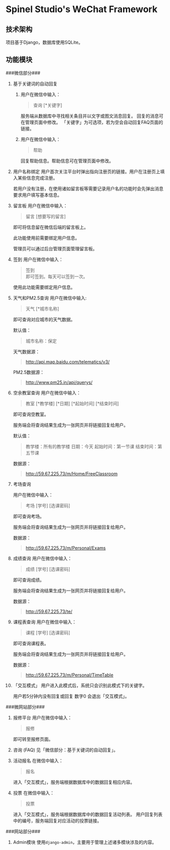 Spinel Studio's WeChat Framework
================================

技术架构
--------
项目基于Django，数据库使用SQLite。    

功能模块
--------
###微信部分###
1. 基于关键词的自动回复
    1. 用户在微信中输入：
        >查询 [*关键字]    

        服务端从数据库中寻找相关条目并以文字或图文消息回复。
        回复的消息可在管理页面中修改。
        「关键字」为可选项，若为空会自动回复FAQ页面的链接。    

    2. 用户在微信中输入：
        >帮助    

        回复帮助信息。帮助信息可在管理页面中修改。    

2. 用户名称绑定
    用户首次关注平台时弹出指向注册页的链接。用户在注册页上填入某些信息完成注册。    

    若用户没有注册，在使用诸如留言板等需要记录用户名的功能时会先弹出消息要求用户填写基本信息。    

3. 留言板
    用户在微信中输入：
    >留言 [想要写的留言]    

    即可将信息留在微信后端的留言板上。    

    此功能使用前需要绑定用户信息。    

    管理员可以通过后台管理页面管理留言板。    

4. 签到
    用户在微信中输入：
    >签到    
    即可签到。每天可以签到一次。    

    使用此功能需要绑定用户信息。
 
5. 天气和PM2.5查询
    用户在微信中输入:
    >天气 [*城市名称]    

    即可查询对应城市的天气数据。     

    默认值：
    >城市名称：保定

    天气数据源：
    >http://api.map.baidu.com/telematics/v3/

    PM2.5数据源：
    >http://www.pm25.in/api/querys/    

6. 空余教室查询
    用户在微信中输入：
    >教室 [*教学楼] [*日期] [*起始时间] [*结束时间]    

    即可查询空教室。    

    服务端会将查询结果生成为一张网页并将链接回复给用户。    

    默认值：
    >教学楼：所有的教学楼
    >日期：今天
    >起始时间：第一节课
    >结束时间：第五节课

    数据源：
    >http://59.67.225.73/m/Home/FreeClassroom

7. 考场查询

    用户在微信中输入：
    >考场 [学号] [选课密码]    

    即可查询考场。    

    服务端会将查询结果生成为一张网页并将链接回复给用户。     

    数据源：
    >http://59.67.225.73/m/Personal/Exams
 
8. 成绩查询
    用户在微信中输入：
    >成绩 [学号] [选课密码]    

    即可查询成绩。    

    服务端会将查询结果生成为一张网页并将链接回复给用户。    

    数据源：
    >http://59.67.225.73/te/
 
9. 课程表查询
    用户在微信中输入：
    >课程 [学号] [选课密码]    

    即可查询课程表。     

    服务端会将查询结果生成为一张网页并将链接回复给用户。     

     数据源：
     >http://59.67.225.73/m/Personal/TimeTable
10. 「交互模式」
    用户进入此模式后，系统只会识别此模式下的关键字。    

    用户若5分钟内没有回复或回复 数字0 会退出「交互模式」。

###微网站部分###
1. 报修平台
    用户在微信中输入：
    >报修     

    即可转至报修页面。    

2. 咨询 (FAQ)
    见「微信部分：基于关键词的自动回复」。
3. 活动报名
    在微信中输入：
    >报名    

    进入「交互模式」，服务端根据数据库中的数据回复相应内容。

4. 投票
    在微信中输入：
    >投票    

    进入「交互模式」，服务端根据数据库中的数据回复活动列表。
    用户回复列表中的编号，服务端回复对应活动的投票链接。    

###网站部分###
1. Admin模块
    使用`django-admin`，主要用于管理上述诸多模块涉及的内容。
